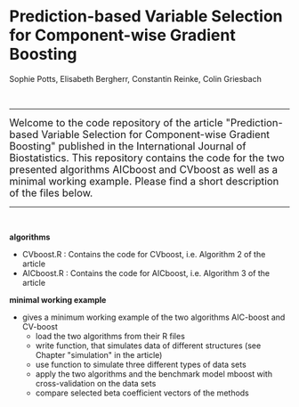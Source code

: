 # Prediction-based Variable Selection for Component-wise Gradient Boosting
Sophie Potts, Elisabeth Bergherr, Constantin Reinke, Colin Griesbach

<br>

***

<font size="4">
Welcome to the code repository of the article "Prediction-based Variable Selection for Component-wise Gradient Boosting" published in the International Journal of Biostatistics.
This repository contains the code for the two presented algorithms AICboost and CVboost as well as a minimal working example. Please find a short description of the files below.
</font>

<br>

***

<br>

**algorithms**

+ CVboost.R : Contains the code for CVboost, i.e. Algorithm 2 of the article
+ AICboost.R : Contains the code for AICboost, i.e. Algorithm 3 of the article

**minimal working example**

+ gives a minimum working example of the two algorithms AIC-boost and CV-boost
	+ load the two algorithms from their R files
	+ write function, that simulates data of different structures (see Chapter "simulation" in the article)
	+ use function to simulate three different types of data sets
	+ apply the two algorithms and the benchmark model mboost with cross-validation on the data sets
	+ compare selected beta coefficient vectors of the methods
